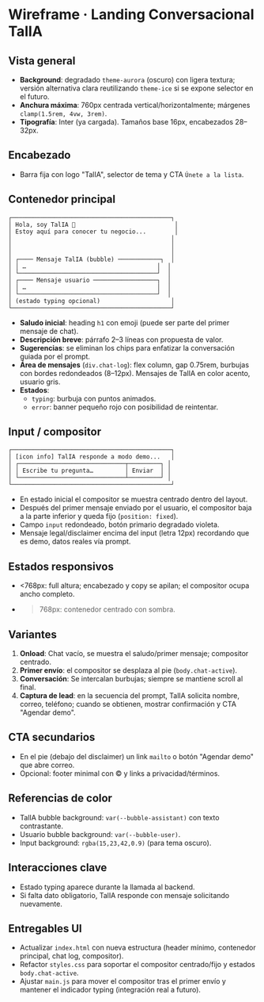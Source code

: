 # Wireframe · Landing Conversacional TalIA

## Vista general
- **Background**: degradado `theme-aurora` (oscuro) con ligera textura; versión alternativa clara reutilizando `theme-ice` si se expone selector en el futuro.
- **Anchura máxima**: 760px centrada vertical/horizontalmente; márgenes `clamp(1.5rem, 4vw, 3rem)`.
- **Tipografía**: Inter (ya cargada). Tamaños base 16px, encabezados 28–32px.

## Encabezado
- Barra fija con logo "TalIA", selector de tema y CTA `Únete a la lista`.

## Contenedor principal
```
┌─────────────────────────────────────────────┐
│ Hola, soy TalIA 👋                            │
│ Estoy aquí para conocer tu negocio...        │
│                                             │
│                                             │
│                                             │
│ ┌──── Mensaje TalIA (bubble) ────────────┐  │
│ │ …                                     │  │
│ └───────────────────────────────────────┘  │
│ ┌──── Mensaje usuario ──────────────────┐  │
│ │ …                                     │  │
│ └───────────────────────────────────────┘  │
│ (estado typing opcional)                    │
└─────────────────────────────────────────────┘
```
- **Saludo inicial**: heading `h1` con emoji (puede ser parte del primer mensaje de chat).
- **Descripción breve**: párrafo 2–3 líneas con propuesta de valor.
- **Sugerencias**: se eliminan los chips para enfatizar la conversación guiada por el prompt.
- **Área de mensajes** (`div.chat-log`): flex column, gap 0.75rem, burbujas con bordes redondeados (8–12px). Mensajes de TalIA en color acento, usuario gris.
- **Estados**:
  - `typing`: burbuja con puntos animados.
  - `error`: banner pequeño rojo con posibilidad de reintentar.

## Input / compositor
```
┌─────────────────────────────────────────────┐
│ [icon info] TalIA responde a modo demo...   │
│ ┌──────────────────────────────┬─────────┐ │
│ │ Escribe tu pregunta…         │ Enviar  │ │
│ └──────────────────────────────┴─────────┘ │
└─────────────────────────────────────────────┘
```
- En estado inicial el compositor se muestra centrado dentro del layout.
- Después del primer mensaje enviado por el usuario, el compositor baja a la parte inferior y queda fijo (`position: fixed`).
- Campo `input` redondeado, botón primario degradado violeta.
- Mensaje legal/disclaimer encima del input (letra 12px) recordando que es demo, datos reales vía prompt.

## Estados responsivos
- <768px: full altura; encabezado y copy se apilan; el compositor ocupa ancho completo.
- >768px: contenedor centrado con sombra.

## Variantes
1. **Onload**: Chat vacío, se muestra el saludo/primer mensaje; compositor centrado.
2. **Primer envío**: el compositor se desplaza al pie (`body.chat-active`).
3. **Conversación**: Se intercalan burbujas; siempre se mantiene scroll al final.
4. **Captura de lead**: en la secuencia del prompt, TalIA solicita nombre, correo, teléfono; cuando se obtienen, mostrar confirmación y CTA "Agendar demo".

## CTA secundarios
- En el pie (debajo del disclaimer) un link `mailto` o botón "Agendar demo" que abre correo.
- Opcional: footer minimal con © y links a privacidad/términos.

## Referencias de color
- TalIA bubble background: `var(--bubble-assistant)` con texto contrastante.
- Usuario bubble background: `var(--bubble-user)`.
- Input background: `rgba(15,23,42,0.9)` (para tema oscuro).

## Interacciones clave
- Estado typing aparece durante la llamada al backend.
- Si falta dato obligatorio, TalIA responde con mensaje solicitando nuevamente.

## Entregables UI
- Actualizar `index.html` con nueva estructura (header mínimo, contenedor principal, chat log, compositor).
- Refactor `styles.css` para soportar el compositor centrado/fijo y estados `body.chat-active`.
- Ajustar `main.js` para mover el compositor tras el primer envío y mantener el indicador typing (integración real a futuro).
